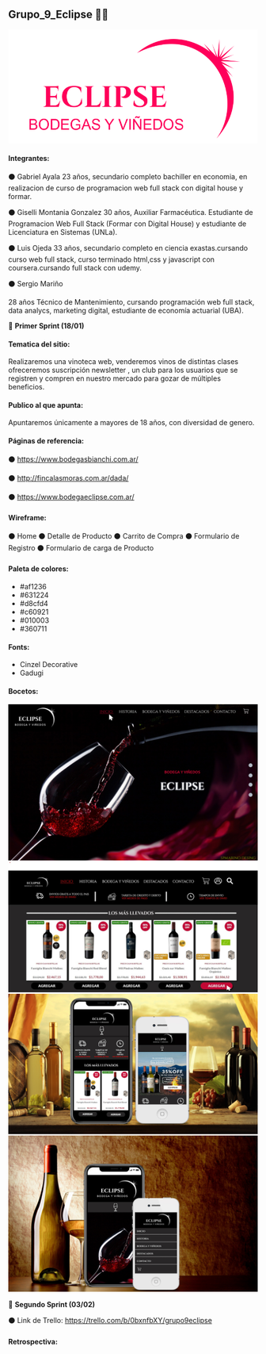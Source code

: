 ## Grupo_9_Eclipse 🍷🍷

![Alt text](https://github.com/spmarino/grupo_9_eclipse/blob/master/Sprint%201/Logo/logo2.png?raw=true)


#### **Integrantes:** 

⚫ Gabriel Ayala
    23 años, secundario completo bachiller en economia, en realizacion de curso de programacion web full stack con digital house y formar.
    
⚫ Giselli Montania Gonzalez
30 años, Auxiliar Farmacéutica. Estudiante de Programacion Web Full Stack (Formar con Digital House) y estudiante de Licenciatura en Sistemas (UNLa).  

⚫ Luis Ojeda
33 años, secundario completo en ciencia exastas.cursando curso web full stack, curso terminado html,css y javascript con coursera.cursando full stack con udemy. 

⚫ Sergio Mariño

28 años Técnico de Mantenimiento, cursando programación web full stack, data analycs, marketing digital, estudiante de economía actuarial (UBA).

📌 **Primer Sprint (18/01)**


#### **Tematica del sitio:**

Realizaremos una vinoteca web, venderemos vinos de distintas clases ofreceremos suscripción newsletter , un club para los usuarios que se registren y compren en nuestro mercado para gozar de múltiples beneficios.

#### **Publico al que apunta:**

Apuntaremos únicamente a mayores de 18 años, con diversidad de genero.


#### **Páginas de referencia:**

⚫ https://www.bodegasbianchi.com.ar/

⚫ http://fincalasmoras.com.ar/dada/

⚫ https://www.bodegaeclipse.com.ar/

#### **Wireframe:**

⚫ Home
⚫ Detalle de Producto
⚫ Carrito de Compra
⚫ Formulario de Registro
⚫ Formulario de carga de Producto

#### **Paleta de colores:**

- #af1236
- #631224
- #d8cfd4
- #c60921
- #010003
- #360711

#### **Fonts:**
- Cinzel Decorative
- Gadugi

#### **Bocetos:**

![Alt text](https://github.com/spmarino/grupo_9_eclipse/blob/master/Sprint%201/Bocetos/443997.JPG?raw=true)
![Alt text](https://github.com/spmarino/grupo_9_eclipse/blob/master/Sprint%201/Bocetos/boceto%202.jpg?raw=true)
![Alt text](https://github.com/spmarino/grupo_9_eclipse/blob/master/Sprint%201/Bocetos/bochki-vinograd-shtopor-vino.jpg?raw=true)
![Alt text](https://github.com/spmarino/grupo_9_eclipse/blob/master/Sprint%201/Bocetos/wallpapertip_wine-wallpaper-hd_446799.jpg?raw=true)

📌 **Segundo Sprint (03/02)**

⚫ Link de Trello:  https://trello.com/b/0bxnfbXY/grupo9eclipse

#### **Retrospectiva:**





    
